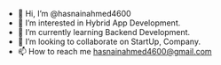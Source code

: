 - 👋 Hi, I’m @hasnainahmed4600
- 👀 I’m interested in Hybrid App Development.
- 🌱 I’m currently learning Backend Development.
- 💞️ I’m looking to collaborate on StartUp, Company.
- 📫 How to reach me hasnainahmed4600@gmail.com

<!---
hasnainahmed4600/hasnainahmed4600 is a ✨ special ✨ repository because its `README.md` (this file) appears on your GitHub profile.
You can click the Preview link to take a look at your changes.
--->
